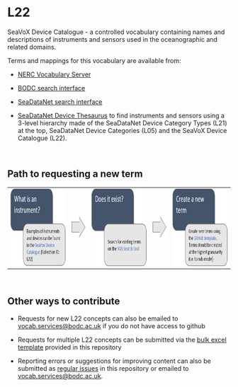 # L22
SeaVoX Device Catalogue - a controlled vocabulary containing names and descriptions of instruments and sensors used in the oceanographic and related domains. 

Terms and mappings for this vocabulary are available from:

* [NERC Vocabulary Server](http://vocab.nerc.ac.uk/collection/L22/current/)

* [BODC search interface](https://www.bodc.ac.uk/resources/vocabularies/vocabulary_search/L22/)

* [SeaDataNet search interface](http://seadatanet.maris2.nl/v_bodc_vocab_v2/search.asp?lib=L22)

* [SeaDataNet Device Thesaurus](http://vocab.nerc.ac.uk/scheme/SDNDEV/current/) to find instruments and sensors using a 3-level hierarchy made of the SeaDataNet Device Category Types (L21) at the top, SeaDataNet Device Categories (L05) and the SeaVoX Device Catalogue (L22). 

<br />

## Path to requesting a new term
<table>
  <tr>
    <td>
      <a href="https://www.bodc.ac.uk/resources/vocabularies/vocabulary_search/L22/">
        <img src="L22_images/What_is_an_instrument.png" height="175" title="Instrument examples">
      </a>
    </td>
    <td>
      <img src="L22_images/Arrow1.png" height="50">
    </td>
        <td>
   <a href="https://www.bodc.ac.uk/resources/vocabularies/vocabulary_search/L22/">
   <img src="L22_images/Does_it_exist.png" height="175" title="Search instruments">
          </a>
    </td>
     <td>
      <img src="L22_images/Arrow1.png" height="50">
    </td>
      <td>
        <a href="https://github.com/nvs-vocabs/L22/issues/new?assignees=&labels=New+term&template=request-new-term.md&title=NTR%3A">
   <img src="L22_images/Create_new_term.png" height="175" title="Submit a new instrument">
        </a>
    </td>
  </tr>
  </table>
  
<br />

## Other ways to contribute
- Requests for new L22 concepts can also be emailed to vocab.services@bodc.ac.uk if you do not have access to github

- Requests for multiple L22 concepts can be submitted via the [bulk excel template](L22_submission_template_v2.0.xltx) provided in this repository

- Reporting errors or suggestions for improving content can also be submitted as [regular issues](https://github.com/nvs-vocabs/L22/issues/new) in this repository or emailed to vocab.services@bodc.ac.uk. 
